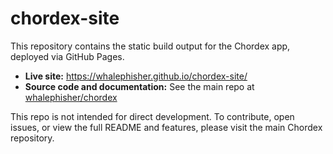 # chordex-site

This repository contains the static build output for the Chordex app, deployed via GitHub Pages.

- **Live site:** https://whalephisher.github.io/chordex-site/
- **Source code and documentation:** See the main repo at [whalephisher/chordex](https://github.com/whalephisher/chordex)

This repo is not intended for direct development. To contribute, open issues, or view the full README and features, please visit the main Chordex repository.
